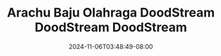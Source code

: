 --- 
title: "Arachu Baju Olahraga  DoodStream  DoodStream  DoodStream"
description: "  bokep Arachu Baju Olahraga  DoodStream  DoodStream  DoodStream telegram   new"
date: 2024-11-06T03:48:49-08:00
file_code: "pn1jgbeft8vp"
draft: false
cover: "456i2b1qekbk4onm.jpg"
tags: ["Arachu", "Baju", "Olahraga", "DoodStream", "DoodStream", "DoodStream", "bokep-indo", "bokep-viral", "bokep-ig"]
length: 102
fld_id: "1483117"
foldername: "Arachu update"
categories: ["Arachu update"]
views: 0
---